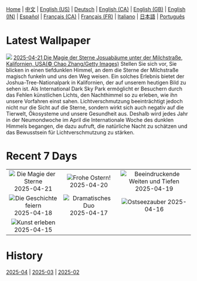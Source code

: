 [Home](../README.md) | [中文](zh-CN.md) | [English (US)](en-US.md) | [Deutsch](de-DE.md) | [English (CA)](en-CA.md) | [English (GB)](en-GB.md) | [English (IN)](en-IN.md) | [Español](es-ES.md) | [Français (CA)](fr-CA.md) | [Français (FR)](fr-FR.md) | [Italiano](it-IT.md) | [日本語](ja-JP.md) | [Português](pt-BR.md)

# Latest Wallpaper
![](https://www.bing.com/th?id=OHR.JoshuaStars_DE-DE4771713346_UHD.jpg)
[2025-04-21 Die Magie der Sterne Josuabäume unter der Milchstraße, Kalifornien, USA(© Chao Zhang/Getty Images)](https://www.bing.com/th?id=OHR.JoshuaStars_DE-DE4771713346_UHD.jpg)
Stellen Sie sich vor, Sie blicken in einen tiefdunklen Himmel, an dem die Sterne der Milchstraße magisch funkeln und uns den Weg weisen. Ein solches Erlebnis bietet der Joshua-Tree-Nationalpark in Kalifornien, der auf unserem heutigen Bild zu sehen ist. Als International Dark Sky Park ermöglicht er Besuchern durch das Fehlen künstlichen Lichts, den Nachthimmel so zu erleben, wie ihn unsere Vorfahren einst sahen. Lichtverschmutzung beeinträchtigt jedoch nicht nur die Sicht auf die Sterne, sondern wirkt sich auch negativ auf die Tierwelt, Ökosysteme und unsere Gesundheit aus. Deshalb wird jedes Jahr in der Neumondwoche im April die Internationale Woche des dunklen Himmels begangen, die dazu aufruft, die natürliche Nacht zu schätzen und das Bewusstsein für Lichtverschmutzung zu stärken.

# Recent 7 Days
|  |  |  |
|:---:|:---:|:---:|
| ![](https://www.bing.com/th?id=OHR.JoshuaStars_DE-DE4771713346_400x240.jpg "Die Magie der Sterne") 2025-04-21 | ![](https://www.bing.com/th?id=OHR.EastereggsTree_DE-DE3677882321_400x240.jpg "Frohe Ostern!") 2025-04-20 | ![](https://www.bing.com/th?id=OHR.ZionValley_DE-DE1917937045_400x240.jpg "Beeindruckende Weiten und Tiefen") 2025-04-19 |
| ![](https://www.bing.com/th?id=OHR.GoremeTurkey_DE-DE1882170025_400x240.jpg "Die Geschichte feiern") 2025-04-18 | ![](https://www.bing.com/th?id=OHR.EcuadorBird_DE-DE1431082236_400x240.jpg "Dramatisches Duo") 2025-04-17 | ![](https://www.bing.com/th?id=OHR.BeachChairsSteinwarder_DE-DE2084587794_400x240.jpg "Ostseezauber") 2025-04-16 |
| ![](https://www.bing.com/th?id=OHR.BeachArt_DE-DE2496270870_400x240.jpg "Kunst erleben") 2025-04-15 |  |  |

# History
[2025-04](../archives/wallpaper/de-DE/w_2025_04.md) | [2025-03](../archives/wallpaper/de-DE/w_2025_03.md) | [2025-02](../archives/wallpaper/de-DE/w_2025_02.md)
